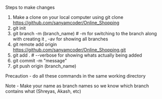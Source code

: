 
Steps to make changes

1. Make a clone on your local computer using git clone https://github.com/sanyamcoder/Online_Shopping
2. git init
3. git branch -m (branch_name)  								# -m for switching to the branch along with creating it , -av for showing all branches
4. git remote add origin https://github.com/sanyamcoder/Online_Shopping.git
5. git add .													# --verbose for showing whats actually being added
6. git commit -m "message"
7. git push origin (branch_name)

Precaution - do all these commands in the same working directory

Note -
Make your name as branch names so we know which branch contains what (Shreyas, Akash, etc)
